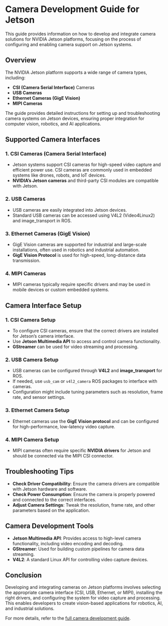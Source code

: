 # Camera Development Guide for Jetson

This guide provides information on how to develop and integrate camera solutions for NVIDIA Jetson platforms, focusing on the process of configuring and enabling camera support on Jetson systems.

## Overview

The NVIDIA Jetson platform supports a wide range of camera types, including:

- **CSI (Camera Serial Interface)** Cameras
- **USB Cameras**
- **Ethernet Cameras (GigE Vision)**
- **MIPI Cameras**

The guide provides detailed instructions for setting up and troubleshooting camera systems on Jetson devices, ensuring proper integration for computer vision, robotics, and AI applications.

## Supported Camera Interfaces

### 1. **CSI Cameras (Camera Serial Interface)**

- Jetson systems support CSI cameras for high-speed video capture and efficient power use. CSI cameras are commonly used in embedded systems like drones, robots, and IoT devices.
- **NVIDIA’s Jetson cameras** and third-party CSI modules are compatible with Jetson.

### 2. **USB Cameras**

- USB cameras are easily integrated into Jetson devices.
- Standard USB cameras can be accessed using V4L2 (Video4Linux2) and image_transport in ROS.

### 3. **Ethernet Cameras (GigE Vision)**

- GigE Vision cameras are supported for industrial and large-scale installations, often used in robotics and industrial automation.
- **GigE Vision Protocol** is used for high-speed, long-distance data transmission.

### 4. **MIPI Cameras**

- MIPI cameras typically require specific drivers and may be used in mobile devices or custom embedded systems.

## Camera Interface Setup

### 1. **CSI Camera Setup**

- To configure CSI cameras, ensure that the correct drivers are installed for Jetson’s camera interface.
- Use **Jetson Multimedia API** to access and control camera functionality.
- **GStreamer** can be used for video streaming and processing.

### 2. **USB Camera Setup**

- USB cameras can be configured through **V4L2** and **image_transport** for ROS.
- If needed, use `usb_cam` or `v4l2_camera` ROS packages to interface with cameras.
- Configuration might include tuning parameters such as resolution, frame rate, and sensor settings.

### 3. **Ethernet Camera Setup**

- Ethernet cameras use the **GigE Vision protocol** and can be configured for high-performance, low-latency video capture.

### 4. **MIPI Camera Setup**

- MIPI cameras often require specific **NVIDIA drivers** for Jetson and should be connected via the MIPI CSI connector.

## Troubleshooting Tips

- **Check Driver Compatibility**: Ensure the camera drivers are compatible with Jetson hardware and software.
- **Check Power Consumption**: Ensure the camera is properly powered and connected to the correct interfaces.
- **Adjust Camera Settings**: Tweak the resolution, frame rate, and other parameters based on the application.

## Camera Development Tools

- **Jetson Multimedia API**: Provides access to high-level camera functionality, including video encoding and decoding.
- **GStreamer**: Used for building custom pipelines for camera data streaming.
- **V4L2**: A standard Linux API for controlling video capture devices.

## Conclusion

Developing and integrating cameras on Jetson platforms involves selecting the appropriate camera interface (CSI, USB, Ethernet, or MIPI), installing the right drivers, and configuring the system for video capture and processing. This enables developers to create vision-based applications for robotics, AI, and industrial solutions.

For more details, refer to the [full camera development guide](https://docs.nvidia.com/jetson/archives/r35.4.1/DeveloperGuide/text/SD/CameraDevelopment.html).
